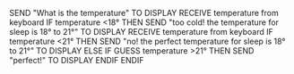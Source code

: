 SEND "What is the temperature" TO DISPLAY
RECEIVE temperature from keyboard
IF temperature <18° THEN
SEND "too cold! the temperature for sleep is 18° to 21°" TO DISPLAY
RECEIVE temperature from keyboard
IF temperature <21° THEN
SEND "no! the perfect temperature for sleep is 18° to 21°" TO DISPLAY
ELSE IF GUESS temperature >21° THEN
SEND "perfect!" TO DISPLAY
ENDIF
ENDIF
